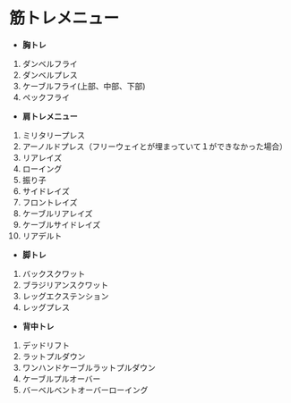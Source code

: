 # 筋トレメニュー
- **胸トレ**<br>
1.  ダンベルフライ
2.  ダンベルプレス
3.  ケーブルフライ(上部、中部、下部)
4.  ペックフライ
- **肩トレメニュー**<br>
1.  ミリタリープレス
2.  アーノルドプレス（フリーウェイとが埋まっていて１ができなかった場合）
3.  リアレイズ
4.  ローイング
5.  振り子
6.  サイドレイズ
7.  フロントレイズ
8.  ケーブルリアレイズ
9.  ケーブルサイドレイズ
10. リアデルト
- **脚トレ**<br>
1.  バックスクワット
2.  ブラジリアンスクワット
3.  レッグエクステンション
4.  レッグプレス
- **背中トレ**<br>
1.  デッドリフト
2.  ラットプルダウン
3.  ワンハンドケーブルラットプルダウン  
4.  ケーブルプルオーバー
5.  バーベルベントオーバーローイング